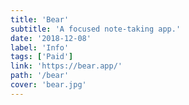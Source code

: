 ```yaml
---
title: 'Bear'
subtitle: 'A focused note-taking app.'
date: '2018-12-08'
label: 'Info'
tags: ['Paid']
link: 'https://bear.app/'
path: '/bear'
cover: 'bear.jpg'
---
```

